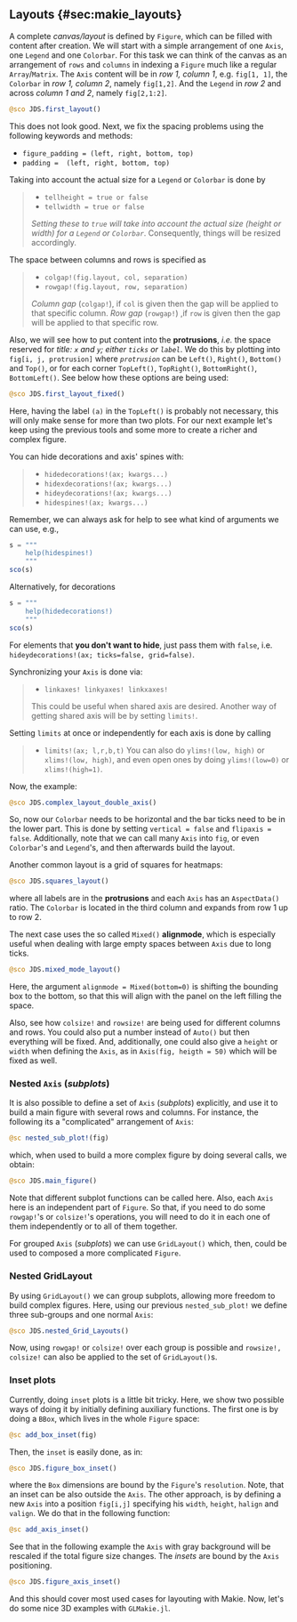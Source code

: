 ## Layouts {#sec:makie_layouts}

A complete _canvas/layout_ is defined by `Figure`, which can be filled with content after creation.
We will start with a simple arrangement of one `Axis`, one `Legend` and one `Colorbar`. 
For this task we can think of the canvas as an arrangement of `rows` and `columns` in indexing a `Figure` much like a regular `Array`/`Matrix`.
The `Axis` content will be in _row 1, column 1_, e.g. `fig[1, 1]`, the `Colorbar` in _row 1, column 2_, namely `fig[1,2]`.
And the `Legend` in _row 2_ and across _column 1 and 2_, namely `fig[2,1:2]`. 


```jl
@sco JDS.first_layout()
```

This does not look good. Next, we fix the spacing problems using the following keywords and methods: 

- `figure_padding = (left, right, bottom, top)`
- `padding =  (left, right, bottom, top)` 

Taking into account the actual size for a `Legend` or `Colorbar` is done by 

> - `tellheight = true or false`
> - `tellwidth = true or false` 
>
> _Setting these to `true` will take into account the actual size (height or width) for a `Legend` or `Colorbar`_.
> Consequently, things will be resized accordingly. 

The space between columns and rows is specified as 

> - `colgap!(fig.layout, col, separation)`
> - `rowgap!(fig.layout, row, separation)`
>
> _Column gap_ (`colgap!`), if `col` is given then the gap will be applied to that specific column. 
>_Row gap_ (`rowgap!`) ,if `row` is given then the gap will be applied to that specific row. 

Also, we will see how to put content into the **protrusions**, _i.e._ the space reserved for _title: `x` and `y`; either `ticks` or `label`_. 
We do this by plotting into `fig[i, j, protrusion]` where _`protrusion`_ can be `Left()`, `Right()`, `Bottom()` and `Top()`, or for each corner `TopLeft()`, `TopRight()`, `BottomRight()`, `BottomLeft()`. 
See below how these options are being used:

```jl
@sco JDS.first_layout_fixed()
```

Here, having the label `(a)` in the `TopLeft()` is probably not necessary, this will only make sense for more than two plots.
For our next example let's keep using the previous tools and some more to create a richer and complex figure. 

You can hide decorations and axis' spines with:

> - `hidedecorations!(ax; kwargs...)`
> - `hidexdecorations!(ax; kwargs...)`
> - `hideydecorations!(ax; kwargs...)`
> - `hidespines!(ax; kwargs...)`

Remember, we can always ask for help to see what kind of arguments we can use, e.g.,

```jl
s = """
    help(hidespines!)
    """
sco(s)
```

Alternatively, for decorations

```jl
s = """
    help(hidedecorations!)
    """
sco(s)
```

For elements that **you don't want to hide**, just pass them with `false`, i.e. `hideydecorations!(ax; ticks=false, grid=false)`.


Synchronizing your `Axis` is done via:

> - `linkaxes! linkyaxes! linkxaxes!`
>
> This could be useful when shared axis are desired.
> Another way of getting shared axis will be by setting `limits!`.

Setting `limits` at once or independently for each axis is done by calling 

> - `limits!(ax; l,r,b,t)`
> You can also do `ylims!(low, high)` or `xlims!(low, high)`, and even open ones by doing `ylims!(low=0)` or `xlims!(high=1)`.

Now, the example:

```jl
@sco JDS.complex_layout_double_axis()
```

So, now our `Colorbar` needs to be horizontal and the bar ticks need to be in the lower part. 
This is done by setting `vertical = false` and `flipaxis = false`. 
Additionally, note that we can call many `Axis` into `fig`, or even `Colorbar`'s and `Legend`'s, and then afterwards build the layout. 

Another common layout is a grid of squares for heatmaps:

```jl
@sco JDS.squares_layout()
```

where all labels are in the **protrusions** and each `Axis` has an `AspectData()` ratio. 
The `Colorbar` is located in the third column and expands from row 1 up to row 2. 

The next case uses the so called `Mixed()` **alignmode**, which is especially useful when dealing with large empty spaces between `Axis` due to long ticks. 

```jl
@sco JDS.mixed_mode_layout()
```

Here, the argument `alignmode = Mixed(bottom=0)` is shifting the bounding box to the bottom, so that this will align with the panel on the left filling the space. 

Also, see how `colsize!` and `rowsize!` are being used for different columns and rows. 
You could also put a number instead of `Auto()` but then everything will be fixed. 
And, additionally, one could also give a `height` or `width` when defining the `Axis`, as in `Axis(fig, heigth = 50)` which will be fixed as well.

### Nested `Axis` (_subplots_)

It is also possible to define a set of `Axis` (_subplots_) explicitly, and use it to build a main figure with several rows and columns. 
For instance, the following its a "complicated" arrangement of `Axis`:

```jl
@sc nested_sub_plot!(fig)
```

which, when used to build a more complex figure by doing several calls, we obtain:

```jl
@sco JDS.main_figure()
```

Note that different subplot functions can be called here.
Also, each `Axis` here is an independent part of `Figure`. 
So that, if you need to do some `rowgap!`'s or `colsize!`'s operations, you will need to do it in each one of them independently or to all of them together. 

For grouped `Axis` (_subplots_) we can use `GridLayout()` which, then, could be used to composed a more complicated `Figure`. 

### Nested GridLayout

By using `GridLayout()` we can group subplots, allowing more freedom to build complex figures. 
Here, using our previous `nested_sub_plot!` we define three sub-groups and one normal `Axis`:

```jl
@sco JDS.nested_Grid_Layouts()
```

Now, using `rowgap!` or `colsize!` over each group is possible and `rowsize!, colsize!` can also be applied to the set of `GridLayout()`s. 

### Inset plots

Currently, doing `inset` plots is a little bit tricky.
Here, we show two possible ways of doing it by initially defining auxiliary functions. 
The first one is by doing a `BBox`, which lives in the whole `Figure` space:

```jl
@sc add_box_inset(fig)
```

Then, the `inset` is easily done, as in:

```jl
@sco JDS.figure_box_inset()
```

where the `Box` dimensions are bound by the `Figure`'s `resolution`.
Note, that an inset can be also outside the `Axis`. 
The other approach, is by defining a new `Axis` into a position `fig[i,j]` specifying his `width`, `height`, `halign` and `valign`.
We do that in the following function:

```jl
@sc add_axis_inset()
```

See that in the following example the `Axis` with gray background will be rescaled if the total figure size changes.
The _insets_ are bound by the `Axis` positioning.

```jl
@sco JDS.figure_axis_inset()
```

And this should cover most used cases for layouting with Makie.
Now, let's do some nice 3D examples with  `GLMakie.jl`.
